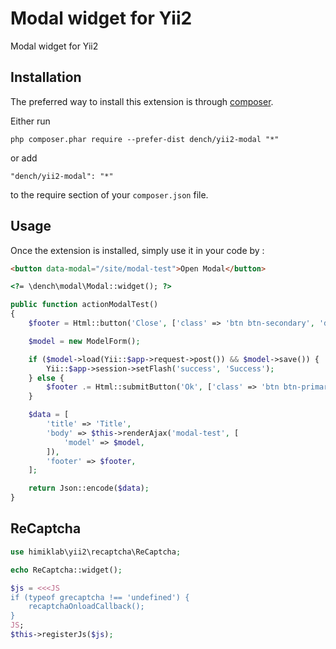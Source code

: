 Modal widget for Yii2
=====================
Modal widget for Yii2

Installation
------------

The preferred way to install this extension is through [composer](http://getcomposer.org/download/).

Either run

```
php composer.phar require --prefer-dist dench/yii2-modal "*"
```

or add

```
"dench/yii2-modal": "*"
```

to the require section of your `composer.json` file.


Usage
-----

Once the extension is installed, simply use it in your code by  :

```html
<button data-modal="/site/modal-test">Open Modal</button>

<?= \dench\modal\Modal::widget(); ?>
```
```php
public function actionModalTest()
{
    $footer = Html::button('Close', ['class' => 'btn btn-secondary', 'data-dismiss' => 'modal']);

    $model = new ModelForm();

    if ($model->load(Yii::$app->request->post()) && $model->save()) {
        Yii::$app->session->setFlash('success', 'Success');
    } else {
        $footer .= Html::submitButton('Ok', ['class' => 'btn btn-primary']);
    }

    $data = [
        'title' => 'Title',
        'body' => $this->renderAjax('modal-test', [
            'model' => $model,
        ]),
        'footer' => $footer,
    ];

    return Json::encode($data);
}
```

ReCaptcha
-----
```php
use himiklab\yii2\recaptcha\ReCaptcha;

echo ReCaptcha::widget();

$js = <<<JS
if (typeof grecaptcha !== 'undefined') {
    recaptchaOnloadCallback();
}
JS;
$this->registerJs($js);
```